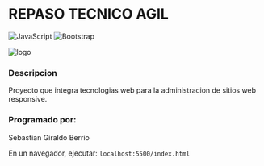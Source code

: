 # REPASO TECNICO AGIL

![JavaScript](https://img.shields.io/badge/javascript-%23323330.svg?style=for-the-badge&logo=javascript&logoColor=%23F7DF1E)
![Bootstrap](https://img.shields.io/badge/bootstrap-%23563D7C.svg?style=for-the-badge&logo=bootstrap&logoColor=white)

![logo](https://i.iheart.com/v3/catalog/artist/31761937?ops=fit(480%2C480)%2Crun(%22circle%22))

### Descripcion
Proyecto que integra tecnologias web para la administracion de sitios web responsive.

### Programado por:
Sebastian Giraldo Berrio

En un navegador, ejecutar:
`localhost:5500/index.html`

